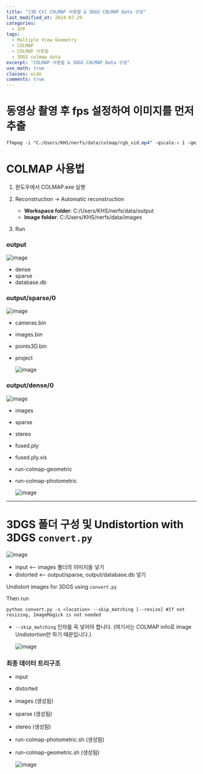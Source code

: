 ```yaml
---
title: "[3D CV] COLMAP 사용법 & 3DGS COLMAP Data 구성"
last_modified_at: 2024-07-29
categories:
  - 공부
tags:
  - Multiple View Geometry
  - COLMAP
  - COLMAP 사용법
  - 3DGS colmap data
excerpt: "COLMAP 사용법 & 3DGS COLMAP Data 구성"
use_math: true
classes: wide
comments: true
---
```


# 동영상 촬영 후 fps 설정하여 이미지를 먼저 추출

```css
ffmpeg -i "C:/Users/KHS/nerfs/data/colmap/rgb_vid.mp4" -qscale:v 1 -qmin 1 -vf "scale=1280:720, fps=1" C:/Users/KHS/nerfs/data/colmap/FaceHS_10_views/images/%04d.jpg
```

# COLMAP 사용법

1. 윈도우에서 COLMAP.exe 실행
2. Reconstruction -> Automatic reconstruction
   
   - **Workspace folder**: C:/Users/KHS/nerfs/data/output
   - **Image folder**: C:/Users/KHS/nerfs/data/images

3. Run

### output

![image](https://github.com/user-attachments/assets/ad85e759-3777-46bd-b862-5c7582a7fb53)

- dense
- sparse
- database.db

### output/sparse/0

![image](https://github.com/user-attachments/assets/019457fc-ca45-40e4-9bdb-055274b4c085)

  - cameras.bin
  - images.bin
  - points3D.bin
  - project

    ![image](https://github.com/user-attachments/assets/3fc17588-64f7-44df-9d21-5e6679446726)


### output/dense/0

![image](https://github.com/user-attachments/assets/252fbbbb-a28f-41d9-be2f-f00d6f854062)

  - images
  - sparse
  - stereo
  - fused.ply
  - fused.ply.vis
  - run-colmap-geometric
  - run-colmap-photometric

    ![image](https://github.com/user-attachments/assets/9ece5936-d0e3-418a-8ecf-c01f0a9af5ac)

------

# 3DGS 폴더 구성 및 Undistortion with 3DGS `convert.py` 

![image](https://github.com/user-attachments/assets/ff579e07-5422-4035-b67f-80b26c6e3e74)

- input <-- images 폴더의 이미지들 넣기
- distorted <-- output/sparse, output/database.db 넣기

Undistort images for 3DGS using `convert.py`

Then run 
```shell
python convert.py -s <location> --skip_matching [--resize] #If not resizing, ImageMagick is not needed
```
- `--skip_matching` 인자를 꼭 넣어야 합니다. (여기서는 COLMAP info로 image Undistortion만 하기 때문입니다.)

  ![image](https://github.com/user-attachments/assets/32847fbe-3e19-4ee1-81a1-646240caafa9)


### 최종 데이터 트리구조
- input 
- distorted
- images (생성됨)
- sparse (생성됨)
- stereo (생성됨)
- run-colmap-photometric.sh (생성됨)
- run-colmap-geometric.sh (생성됨) 

  ![image](https://github.com/user-attachments/assets/4a4eed7d-dff4-4470-9044-0adbd73377dd)


